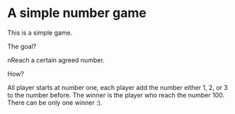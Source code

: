 # A simple number game

This is a simple game.

The goal?

nReach a certain agreed number.

How?

All player starts at number one, each player add the number either 1, 2, or 3 to the number before. The winner is the player who reach the number 100. There can be only one winner :).